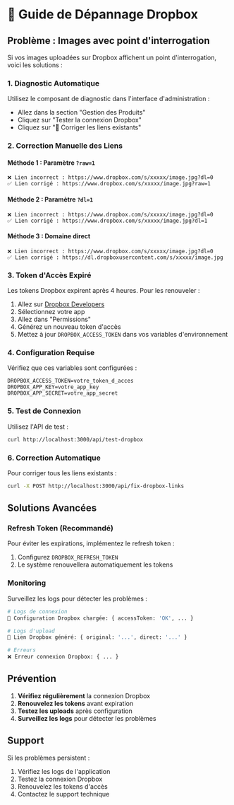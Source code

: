 # 🔧 Guide de Dépannage Dropbox

## Problème : Images avec point d'interrogation

Si vos images uploadées sur Dropbox affichent un point d'interrogation, voici les solutions :

### 1. **Diagnostic Automatique**
Utilisez le composant de diagnostic dans l'interface d'administration :
- Allez dans la section "Gestion des Produits"
- Cliquez sur "Tester la connexion Dropbox"
- Cliquez sur "🔧 Corriger les liens existants"

### 2. **Correction Manuelle des Liens**

#### Méthode 1 : Paramètre `?raw=1`
```
❌ Lien incorrect : https://www.dropbox.com/s/xxxxx/image.jpg?dl=0
✅ Lien corrigé : https://www.dropbox.com/s/xxxxx/image.jpg?raw=1
```

#### Méthode 2 : Paramètre `?dl=1`
```
❌ Lien incorrect : https://www.dropbox.com/s/xxxxx/image.jpg?dl=0
✅ Lien corrigé : https://www.dropbox.com/s/xxxxx/image.jpg?dl=1
```

#### Méthode 3 : Domaine direct
```
❌ Lien incorrect : https://www.dropbox.com/s/xxxxx/image.jpg?dl=0
✅ Lien corrigé : https://dl.dropboxusercontent.com/s/xxxxx/image.jpg
```

### 3. **Token d'Accès Expiré**

Les tokens Dropbox expirent après 4 heures. Pour les renouveler :

1. Allez sur [Dropbox Developers](https://www.dropbox.com/developers/apps)
2. Sélectionnez votre app
3. Allez dans "Permissions"
4. Générez un nouveau token d'accès
5. Mettez à jour `DROPBOX_ACCESS_TOKEN` dans vos variables d'environnement

### 4. **Configuration Requise**

Vérifiez que ces variables sont configurées :
```env
DROPBOX_ACCESS_TOKEN=votre_token_d_acces
DROPBOX_APP_KEY=votre_app_key
DROPBOX_APP_SECRET=votre_app_secret
```

### 5. **Test de Connexion**

Utilisez l'API de test :
```bash
curl http://localhost:3000/api/test-dropbox
```

### 6. **Correction Automatique**

Pour corriger tous les liens existants :
```bash
curl -X POST http://localhost:3000/api/fix-dropbox-links
```

## Solutions Avancées

### Refresh Token (Recommandé)
Pour éviter les expirations, implémentez le refresh token :

1. Configurez `DROPBOX_REFRESH_TOKEN`
2. Le système renouvellera automatiquement les tokens

### Monitoring
Surveillez les logs pour détecter les problèmes :
```bash
# Logs de connexion
🔧 Configuration Dropbox chargée: { accessToken: 'OK', ... }

# Logs d'upload
🔗 Lien Dropbox généré: { original: '...', direct: '...' }

# Erreurs
❌ Erreur connexion Dropbox: { ... }
```

## Prévention

1. **Vérifiez régulièrement** la connexion Dropbox
2. **Renouvelez les tokens** avant expiration
3. **Testez les uploads** après configuration
4. **Surveillez les logs** pour détecter les problèmes

## Support

Si les problèmes persistent :
1. Vérifiez les logs de l'application
2. Testez la connexion Dropbox
3. Renouvelez les tokens d'accès
4. Contactez le support technique
